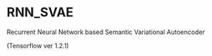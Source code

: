 # RNN_SVAE

Recurrent Neural Network based Semantic Variational Autoencoder

(Tensorflow ver 1.2.1)
